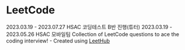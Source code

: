 # LeetCode 
2023.03.19 - 2023.07.27 HSAC 코딩테스트 B반 진행(튜터) 
2023.03.19  - 2023.05.26 HSAC 모바일팀 
Collection of LeetCode questions to ace the coding interview! - Created using [LeetHub](https://github.com/QasimWani/LeetHub)

